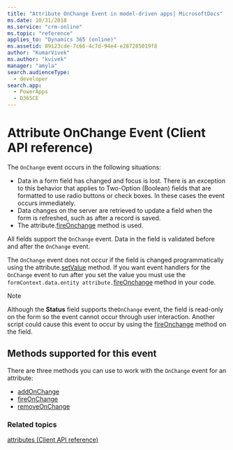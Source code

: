 ```yaml
---
title: "Attribute OnChange Event in model-driven apps| MicrosoftDocs"
ms.date: 10/31/2018
ms.service: "crm-online"
ms.topic: "reference"
applies_to: "Dynamics 365 (online)"
ms.assetid: 89123cde-7c66-4c7d-94e4-e287285019f8
author: "KumarVivek"
ms.author: "kvivek"
manager: "amyla"
search.audienceType: 
  - developer
search.app: 
  - PowerApps
  - D365CE
---
```

# Attribute OnChange Event (Client API reference)



The `OnChange` event occurs in the following situations:
- Data in a form field has changed and focus is lost. There is an exception to this behavior that applies to Two-Option (Boolean) fields that are formatted to use radio buttons or check boxes. In these cases the event occurs immediately.
- Data changes on the server are retrieved to update a field when the form is refreshed, such as after a record is saved.
- The attribute.[fireOnchange](../attributes/fireOnChange.md) method is used.

All fields support the `OnChange` event. Data in the field is validated before and after the `OnChange` event.

The `OnChange` event does not occur if the field is changed programmatically using the attribute.[setValue](../attributes/setValue.md) method. If you want event handlers for the `OnChange` event to run after you set the value you must use the `formContext.data.entity attribute.`[fireOnchange](../attributes/fireOnChange.md) method in your code. 

> [!NOTE]
> Although the **Status** field supports the`OnChange` event, the field is read-only on the form so the event cannot occur through user interaction. Another script could cause this event to occur by using the [fireOnchange](../attributes/fireOnChange.md) method on the field.

## Methods supported for this event
There are three methods you can use to work with the `OnChange` event for an attribute:
- [addOnChange](../attributes/addOnChange.md)
- [fireOnChange](../attributes/fireOnChange.md)
- [removeOnChange](../attributes/removeOnChange.md)

### Related topics
[attributes (Client API reference)](../attributes.md)
 



